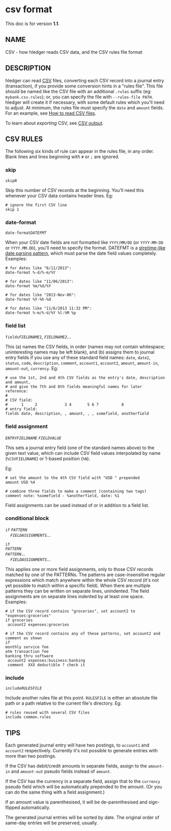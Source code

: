 <!-- toc -->

# csv format

This doc is for version **1.1**. 

## NAME

CSV - how hledger reads CSV data, and the CSV rules file format

## DESCRIPTION

hledger can read
[CSV](http://en.wikipedia.org/wiki/Comma-separated_values) files,
converting each CSV record into a journal entry (transaction), if you
provide some conversion hints in a "rules file". This file should be
named like the CSV file with an additional `.rules` suffix (eg:
`mybank.csv.rules`); or, you can specify the file with
`--rules-file PATH`. hledger will create it if necessary, with some
default rules which you'll need to adjust. At minimum, the rules file
must specify the `date` and `amount` fields. For an example, see [How to
read CSV files](how-to-read-csv-files.html).

To learn about *exporting* CSV, see [CSV
output](hledger.html#csv-output).

## CSV RULES

The following six kinds of rule can appear in the rules file, in any
order. Blank lines and lines beginning with `#` or `;` are ignored.

### skip

`skip`*`N`*

Skip this number of CSV records at the beginning. You'll need this
whenever your CSV data contains header lines. Eg: <!-- XXX -->
<!-- hledger tries to skip initial CSV header lines automatically. -->
<!-- If it guesses wrong, use this directive to skip exactly N lines. -->
<!-- This can also be used in a conditional block to ignore certain CSV records. -->

``` {.rules}
# ignore the first CSV line
skip 1
```

### date-format

`date-format`*`DATEFMT`*

When your CSV date fields are not formatted like `YYYY/MM/DD` (or
`YYYY-MM-DD` or `YYYY.MM.DD`), you'll need to specify the format.
DATEFMT is a [strptime-like date parsing
pattern](http://hackage.haskell.org/packages/archive/time/latest/doc/html/Data-Time-Format.html#v:formatTime),
which must parse the date field values completely. Examples:

``` {.rules .display-table}
# for dates like "6/11/2013":
date-format %-d/%-m/%Y
```

``` {.rules .display-table}
# for dates like "11/06/2013":
date-format %m/%d/%Y
```

``` {.rules .display-table}
# for dates like "2013-Nov-06":
date-format %Y-%h-%d
```

``` {.rules .display-table}
# for dates like "11/6/2013 11:32 PM":
date-format %-m/%-d/%Y %l:%M %p
```

### field list

`fields`*`FIELDNAME1`*, *`FIELDNAME2`*...

This (a) names the CSV fields, in order (names may not contain
whitespace; uninteresting names may be left blank), and (b) assigns them
to journal entry fields if you use any of these standard field names:
`date`, `date2`, `status`, `code`, `description`, `comment`, `account1`,
`account2`, `amount`, `amount-in`, `amount-out`, `currency`. Eg:

``` {.rules}
# use the 1st, 2nd and 4th CSV fields as the entry's date, description and amount,
# and give the 7th and 8th fields meaningful names for later reference:
#
# CSV field:
#      1     2            3 4       5 6 7          8
# entry field:
fields date, description, , amount, , , somefield, anotherfield
```

### field assignment

*`ENTRYFIELDNAME`* *`FIELDVALUE`*

This sets a journal entry field (one of the standard names above) to the
given text value, which can include CSV field values interpolated by
name (`%CSVFIELDNAME`) or 1-based position (`%N`).
<!-- Whitespace before or after the value is ignored. --> Eg:

``` {.rules .display-table}
# set the amount to the 4th CSV field with "USD " prepended
amount USD %4
```

``` {.rules .display-table}
# combine three fields to make a comment (containing two tags)
comment note: %somefield - %anotherfield, date: %1
```

Field assignments can be used instead of or in addition to a field list.

### conditional block

`if` *`PATTERN`*\
    *`FIELDASSIGNMENTS`*...

`if`\
*`PATTERN`*\
*`PATTERN`*...\
    *`FIELDASSIGNMENTS`*...

This applies one or more field assignments, only to those CSV records
matched by one of the PATTERNs. The patterns are case-insensitive
regular expressions which match anywhere within the whole CSV record
(it's not yet possible to match within a specific field). When there are
multiple patterns they can be written on separate lines, unindented. The
field assignments are on separate lines indented by at least one space.
Examples:

``` {.rules .display-table}
# if the CSV record contains "groceries", set account2 to "expenses:groceries"
if groceries
 account2 expenses:groceries
```

``` {.rules .display-table}
# if the CSV record contains any of these patterns, set account2 and comment as shown
if
monthly service fee
atm transaction fee
banking thru software
 account2 expenses:business:banking
 comment  XXX deductible ? check it
```

### include

`include`*`RULESFILE`*

Include another rules file at this point. `RULESFILE` is either an
absolute file path or a path relative to the current file's directory.
Eg:

``` {.rules}
# rules reused with several CSV files
include common.rules
```

## TIPS

Each generated journal entry will have two postings, to `account1` and
`account2` respectively. Currently it's not possible to generate entries
with more than two postings.

If the CSV has debit/credit amounts in separate fields, assign to the
`amount-in` and `amount-out` pseudo fields instead of `amount`.

If the CSV has the currency in a separate field, assign that to the
`currency` pseudo field which will be automatically prepended to the
amount. (Or you can do the same thing with a field assignment.)

If an amount value is parenthesised, it will be de-parenthesised and
sign-flipped automatically.

The generated journal entries will be sorted by date. The original order
of same-day entries will be preserved, usually.
<!-- (by reversing the CSV entries if they seem to be in reverse date order). -->
